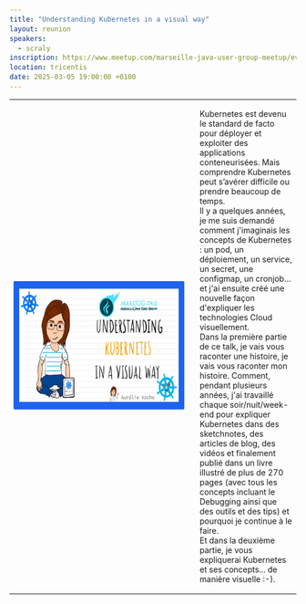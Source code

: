 ```yaml
---
title: "Understanding Kubernetes in a visual way"
layout: reunion
speakers:
  - scraly
inscription: https://www.meetup.com/marseille-java-user-group-meetup/events/306140214
location: tricentis
date: 2025-03-05 19:00:00 +0100
---
```

<table>
<tr><td style="height:225px; width:300px; padding-right:20px"><img height="225" width="300" src="/static/assets/images/understandingk8s.jpg" alt="Aurelie understanding k8s" /></td>
<td><p>
Kubernetes est devenu le standard de facto pour déployer et exploiter des applications conteneurisées. Mais comprendre Kubernetes peut s’avérer difficile ou prendre beaucoup de temps.
<br>
Il y a quelques années, je me suis demandé comment j'imaginais les concepts de Kubernetes : un pod, un déploiement, un service, un secret, une configmap, un cronjob… et j'ai ensuite créé une nouvelle façon d'expliquer les technologies Cloud visuellement.
<br>
Dans la première partie de ce talk, je vais vous raconter une histoire, je vais vous raconter mon histoire. Comment, pendant plusieurs années, j'ai travaillé chaque soir/nuit/week-end pour expliquer Kubernetes dans des sketchnotes, des articles de blog, des vidéos et finalement publié dans un livre illustré de plus de 270 pages (avec tous les concepts incluant le Debugging ainsi que des outils et des tips) et pourquoi je continue à le faire.
<br>
Et dans la deuxième partie, je vous expliquerai Kubernetes et ses concepts... de manière visuelle :-).</p></td></tr>
</table>